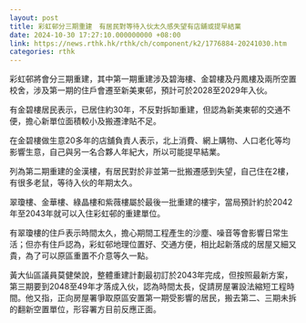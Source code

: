```yaml
---
layout: post
title: 彩虹邨分三期重建　有居民對等待入伙太久感失望有店舖或提早結業
date: 2024-10-30 17:27:10.000000000 +08:00
link: https://news.rthk.hk/rthk/ch/component/k2/1776884-20241030.htm
categories: rthk
---
```


彩虹邨將會分三期重建，其中第一期重建涉及碧海樓、金碧樓及丹鳳樓及兩所空置校舍，涉及第一期的住戶會遷至新美東邨，預計可於2028至2029年入伙。

有金碧樓居民表示，已居住約30年，不反對拆缷重建，但認為新美東邨的交通不便，擔心新單位面積較小及搬遷津貼不足。

在金碧樓做生意20多年的店舖負責人表示，北上消費、網上購物、人口老化等均影響生意，自己與另一名合夥人年紀大，所以可能提早結業。

列為第二期重建的金漢樓，有居民對於非並第一批搬遷感到失望，自己住在2樓，有很多老鼠，等待入伙的年期太久。

翠瓊樓、金華樓、綠晶樓和紫薇樓屬於最後一批重建的樓宇，當局預計約於2042年至2043年就可以入住彩虹邨的重建單位。

有翠瓊樓的住戶表示時間太久，擔心期間工程產生的沙塵、噪音等會影響日常生活；但亦有住戶認為，彩虹邨地理位置好、交通方便，相比起新落成的居屋又細又貴，為了可以原區重置不介意等久一點。

黃大仙區議員莫健榮說，整體重建計劃最初訂於2043年完成，但按照最新方案，第三期要到2048至49年才落成入伙，認為時間太長，促請房屋署設法縮短工程時間。他又指，正向房屋署爭取原區安置第一期受影響的居民，搬去第二、三期未拆的翻新空置單位，形容署方目前反應正面。
